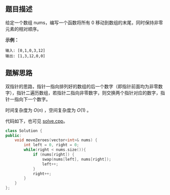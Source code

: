 ## 题目描述

给定一个数组 nums，编写一个函数将所有 0 移动到数组的末尾，同时保持非零元素的相对顺序。

**示例：**

```
输入: [0,1,0,3,12]
输出: [1,3,12,0,0]
```

## 题解思路

双指针的思路，指针一指向排列好的数组的后一个数字（即指针前面均为非零数字），指针二遍历数组，若指针二指向非零数字，则交换两个指针对应的数字，指针一指向下一个数字。

时间复杂度为 $O(n)$ ，空间复杂度为 $O(1)$ 。

代码如下，也可见 [solve.cpp](./solve.cpp)。

```c++
class Solution {
public:
    void moveZeroes(vector<int>& nums) {
        int left = 0, right = 0;
        while(right < nums.size()){
            if (nums[right]) {
                swap(nums[left], nums[right]);
                left++;
            }
            right++;
        }
    }
};

```
